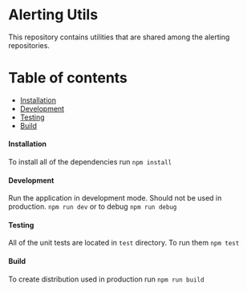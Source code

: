 # Alerting Utils
This repository contains utilities that are shared among the alerting repositories.

# Table of contents
  - [Installation](#installation)
 -  [Development](#development)
 -  [Testing](#testing)
 -  [Build](#development)

#### Installation
To install all of the dependencies run
``` npm install ```

#### Development
Run the application in development mode. Should not be used in production.
``` npm run dev ```
or to debug
``` npm run debug ```

#### Testing
All of the unit tests are located in `test` directory. To run them
``` npm test ```

#### Build
To create distribution used in production run
``` npm run build ```